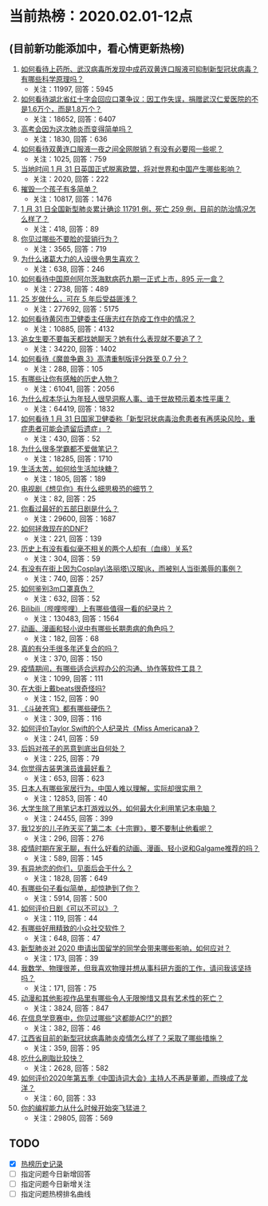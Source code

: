 # 当前热榜：2020.02.01-12点
## (目前新功能添加中，看心情更新热榜)
1. [如何看待上药所、武汉病毒所发现中成药双黄连口服液可抑制新型冠状病毒？有哪些科学原理吗？](https://www.zhihu.com/question/368894346)
    * 关注：11997, 回答：5945
2. [如何看待湖北省红十字会回应口罩争议：因工作失误，捐赠武汉仁爱医院的不是1.6万个，而是1.8万个？](https://www.zhihu.com/question/368826854)
    * 关注：18652, 回答：6407
3. [高考会因为这次肺炎而变得简单吗？](https://www.zhihu.com/question/368265474)
    * 关注：1830, 回答：636
4. [如何看待双黄连口服液一夜之间全网脱销？有没有必要囤一些呢？](https://www.zhihu.com/question/368903131)
    * 关注：1025, 回答：759
5. [当地时间 1 月 31 日英国正式脱离欧盟，将对世界和中国产生哪些影响？](https://www.zhihu.com/question/368929923)
    * 关注：2020, 回答：222
6. [摧毁一个孩子有多简单？](https://www.zhihu.com/question/50913759)
    * 关注：10817, 回答：1476
7. [1 月 31 日全国新型肺炎累计确诊 11791 例，死亡 259 例，目前的防治情况怎么样了？](https://www.zhihu.com/question/368932802)
    * 关注：418, 回答：89
8. [你见过哪些不要脸的营销行为？](https://www.zhihu.com/question/265719078)
    * 关注：3565, 回答：719
9. [为什么诸葛大力的人设很令男生喜欢？](https://www.zhihu.com/question/366586609)
    * 关注：638, 回答：246
10. [如何看待中国原创阿尔茨海默病药九期一正式上市，895 元一盒？](https://www.zhihu.com/question/363642070)
    * 关注：2738, 回答：489
11. [25 岁做什么，可在 5 年后受益匪浅？](https://www.zhihu.com/question/52178718)
    * 关注：277692, 回答：5175
12. [如何看待黄冈市卫健委主任唐志红在防疫工作中的情况？](https://www.zhihu.com/question/368657395)
    * 关注：10885, 回答：4132
13. [追女生要不要每天都找她聊天？她有什么表现就不要追了？](https://www.zhihu.com/question/306095192)
    * 关注：34220, 回答：1402
14. [如何看待《魔兽争霸 3》高清重制版评分跌至 0.7 分？](https://www.zhihu.com/question/368788100)
    * 关注：288, 回答：105
15. [有哪些让你有感触的历史人物？](https://www.zhihu.com/question/285892075)
    * 关注：61041, 回答：2056
16. [为什么叔本华认为年轻人很早洞察人事、谙于世故预示着本性平庸？](https://www.zhihu.com/question/61134374)
    * 关注：64419, 回答：1832
17. [如何看待 1 月 31 日国家卫健委称「新型冠状病毒治愈患者有再感染风险，重症患者可能会遗留后遗症」？](https://www.zhihu.com/question/368823911)
    * 关注：430, 回答：52
18. [为什么很多学霸都不爱做笔记？](https://www.zhihu.com/question/33971405)
    * 关注：18285, 回答：1710
19. [生活太苦，如何给生活加块糖？](https://www.zhihu.com/question/366661022)
    * 关注：1805, 回答：189
20. [电视剧《想见你》有什么细思极恐的细节？](https://www.zhihu.com/question/367586824)
    * 关注：82, 回答：25
21. [你看过最好的五部日剧是什么？](https://www.zhihu.com/question/58473020)
    * 关注：29600, 回答：1687
22. [如何拯救现在的DNF?](https://www.zhihu.com/question/359175889)
    * 关注：221, 回答：139
23. [历史上有没有看似毫不相关的两个人却有（血缘）关系?](https://www.zhihu.com/question/342932131)
    * 关注：304, 回答：59
24. [有没有在街上因为Cosplay\洛丽塔\汉服\jk，而被别人当街羞辱的事例？](https://www.zhihu.com/question/342294146)
    * 关注：740, 回答：257
25. [如何鉴别3m口罩真伪？](https://www.zhihu.com/question/37365597)
    * 关注：632, 回答：52
26. [Bilibili（哔哩哔哩）上有哪些值得一看的纪录片？](https://www.zhihu.com/question/315958918)
    * 关注：130483, 回答：1564
27. [动画、漫画和轻小说中有哪些长期患病的角色吗？](https://www.zhihu.com/question/368826623)
    * 关注：182, 回答：68
28. [真的有分手很多年还复合的吗？](https://www.zhihu.com/question/276310409)
    * 关注：370, 回答：150
29. [疫情期间，有哪些适合远程办公的沟通、协作等软件工具？](https://www.zhihu.com/question/368118846)
    * 关注：1099, 回答：111
30. [在大街上戴beats很奇怪吗?](https://www.zhihu.com/question/357459064)
    * 关注：152, 回答：90
31. [《斗破苍穹》都有哪些硬伤？](https://www.zhihu.com/question/264232090)
    * 关注：309, 回答：116
32. [如何评价Taylor Swift的个人纪录片《Miss Americana》？](https://www.zhihu.com/question/368823518)
    * 关注：241, 回答：59
33. [后妈对孩子的恶意到底出自何处？](https://www.zhihu.com/question/367810884)
    * 关注：225, 回答：79
34. [你觉得古装男演员谁最好看？](https://www.zhihu.com/question/366696183)
    * 关注：653, 回答：623
35. [日本人有哪些家居行为，中国人难以理解，实际却很实用？](https://www.zhihu.com/question/365091172)
    * 关注：12853, 回答：40
36. [大学生除了用笔记本打游戏以外，如何最大化利用笔记本电脑？](https://www.zhihu.com/question/308214926)
    * 关注：24455, 回答：399
37. [我12岁的儿子昨天买了第二本《十宗罪》，要不要制止他看呢？](https://www.zhihu.com/question/41072763)
    * 关注：296, 回答：276
38. [疫情时期在家无聊，有什么好看的动画、漫画、轻小说和Galgame推荐的吗？](https://www.zhihu.com/question/368806925)
    * 关注：589, 回答：145
39. [有异地恋的你们，见面后会干什么？](https://www.zhihu.com/question/290856284)
    * 关注：1828, 回答：649
40. [有哪些句子看似简单，却惊艳到了你？](https://www.zhihu.com/question/296625974)
    * 关注：5914, 回答：500
41. [如何评价日剧《可以不可以》？](https://www.zhihu.com/question/321985437)
    * 关注：119, 回答：44
42. [有哪些好用精致的小众社交软件？](https://www.zhihu.com/question/31129831)
    * 关注：648, 回答：47
43. [新型肺炎对 2020 申请出国留学的同学会带来哪些影响，如何应对？](https://www.zhihu.com/question/368390037)
    * 关注：173, 回答：39
44. [我数学、物理很差，但我喜欢物理并想从事科研方面的工作，请问我该坚持吗？](https://www.zhihu.com/question/367731078)
    * 关注：171, 回答：75
45. [动漫和其他影视作品里有哪些令人无限惋惜又具有艺术性的死亡？](https://www.zhihu.com/question/350940640)
    * 关注：3824, 回答：847
46. [在信息学竞赛中，你见过哪些"这都能AC!?"的题?](https://www.zhihu.com/question/343126456)
    * 关注：382, 回答：46
47. [江西省目前的新型冠状病毒肺炎疫情怎么样了？采取了哪些措施？](https://www.zhihu.com/question/367346740)
    * 关注：359, 回答：95
48. [吃什么刷脂比较快？](https://www.zhihu.com/question/350921567)
    * 关注：2628, 回答：582
49. [如何评价2020年第五季《中国诗词大会》主持人不再是董卿，而换成了龙洋？](https://www.zhihu.com/question/368327164)
    * 关注：60, 回答：33
50. [你的编程能力从什么时候开始突飞猛进？](https://www.zhihu.com/question/356351510)
    * 关注：29805, 回答：569
## TODO
* [x] [热榜历史记录](hot_history/AllHot.md)
* [ ] 指定问题今日新增回答
* [ ] 指定问题今日新增关注
* [ ] 指定问题热榜排名曲线
